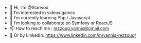 - 👋 Hi, I’m @Starwox
- 👀 I’m interested in videos games
- 🌱 I’m currently learning Php / Javascript
- 💞️ I’m looking to collaborate on Symfony or ReactJS
- 📫 How to reach me : rezzoug.yannis@gmail.com
- 📰 Or by LinkedIn: https://www.linkedin.com/in/yannis-rezzoug/
<!---
Starwox/Starwox is a ✨ special ✨ repository because its `README.md` (this file) appears on your GitHub profile.
You can click the Preview link to take a look at your changes.
--->
